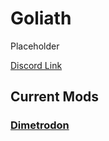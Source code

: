 # Goliath

Placeholder

[Discord Link](#)

## Current Mods

### [Dimetrodon](./Path-of-Titans-Dimetrodon.md)